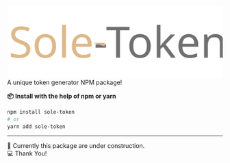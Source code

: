 ![logo](/static/logo.svg)
A unique token generator NPM package!

<b>📦 Install with the help of npm or yarn</b>

```sh
npm install sole-token
# or
yarn add sole-token
```

<hr>
🚧 Currently this package are under construction.<br>
💻 Thank You!
